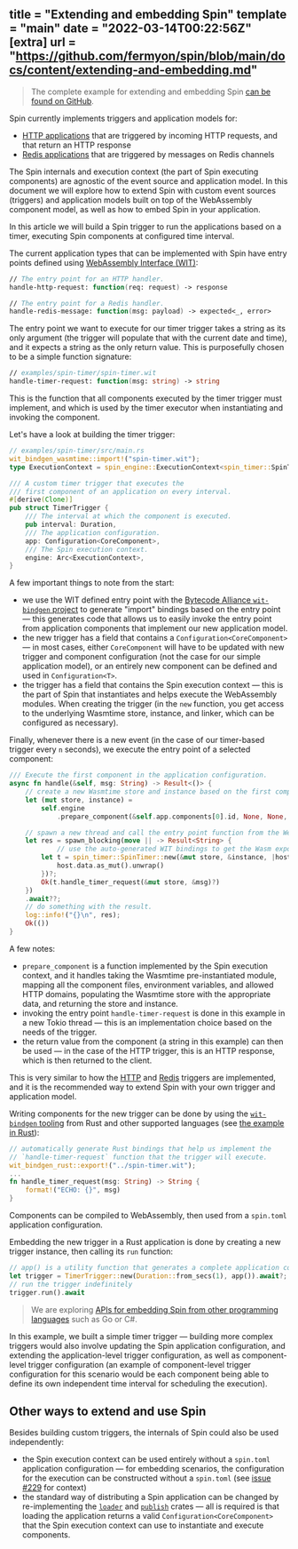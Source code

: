 title = "Extending and embedding Spin"
template = "main"
date = "2022-03-14T00:22:56Z"
[extra]
url = "https://github.com/fermyon/spin/blob/main/docs/content/extending-and-embedding.md"
---

> The complete example for extending and embedding Spin [can be found on GitHub](https://github.com/fermyon/spin/tree/main/examples/spin-timer).

Spin currently implements triggers and application models for:

- [HTTP applications](/http-trigger) that are triggered by incoming HTTP
requests, and that return an HTTP response
- [Redis applications](/redis-trigger) that are triggered by messages on Redis
channels

The Spin internals and execution context (the part of Spin executing
components) are agnostic of the event source and application model.
In this document we will explore how to extend Spin with custom event sources
(triggers) and application models built on top of the WebAssembly component
model, as well as how to embed Spin in your application.

In this article we will build a Spin trigger to run the applications based on a
timer, executing Spin components at configured time interval.

The current application types that can be implemented with Spin have entry points
defined using
[WebAssembly Interface (WIT)]((https://github.com/bytecodealliance/wit-bindgen/blob/main/WIT.md)):

```fsharp
// The entry point for an HTTP handler.
handle-http-request: function(req: request) -> response

// The entry point for a Redis handler.
handle-redis-message: function(msg: payload) -> expected<_, error>
```

The entry point we want to execute for our timer trigger takes a string as its
only argument (the trigger will populate that with the current date and time),
and it expects a string as the only return value. This is purposefully chosen
to be a simple function signature:

```fsharp
// examples/spin-timer/spin-timer.wit
handle-timer-request: function(msg: string) -> string
```

This is the function that all components executed by the timer trigger must
implement, and which is used by the timer executor when instantiating and
invoking the component.

Let's have a look at building the timer trigger:

```rust
// examples/spin-timer/src/main.rs
wit_bindgen_wasmtime::import!("spin-timer.wit");
type ExecutionContext = spin_engine::ExecutionContext<spin_timer::SpinTimerData>;

/// A custom timer trigger that executes the
/// first component of an application on every interval.
#[derive(Clone)]
pub struct TimerTrigger {
    /// The interval at which the component is executed.
    pub interval: Duration,
    /// The application configuration.
    app: Configuration<CoreComponent>,
    /// The Spin execution context.
    engine: Arc<ExecutionContext>,
}
```

A few important things to note from the start:

- we use the WIT defined entry point with the
[Bytecode Alliance `wit-bindgen` project](https://github.com/bytecodealliance/wit-bindgen)
to generate "import" bindings based on the entry point — this generates code that
allows us to easily invoke the entry point from application components that
implement our new application model.
- the new trigger has a field that contains a `Configuration<CoreComponent>` —
in most cases, either `CoreComponent` will have to be updated with new trigger
and component configuration (not the case for our simple application model),
or an entirely new component can be defined and used in `Configuration<T>`.
- the trigger has a field that contains the Spin execution context — this is the
part of Spin that instantiates and helps execute the WebAssembly modules. When
creating the trigger (in the `new` function, you get access to the underlying
Wasmtime store, instance, and linker, which can be configured as necessary).

Finally, whenever there is a new event (in the case of our timer-based trigger
every `n` seconds), we execute the entry point of a selected component:

```rust
/// Execute the first component in the application configuration.
async fn handle(&self, msg: String) -> Result<()> {
    // create a new Wasmtime store and instance based on the first component's WebAssembly module.
    let (mut store, instance) =
        self.engine
            .prepare_component(&self.app.components[0].id, None, None, None, None)?;

    // spawn a new thread and call the entry point function from the WebAssembly module 
    let res = spawn_blocking(move || -> Result<String> {
            // use the auto-generated WIT bindings to get the Wasm exports and call the `handle-timer-request` function.
        let t = spin_timer::SpinTimer::new(&mut store, &instance, |host| {
            host.data.as_mut().unwrap()
        })?;
        Ok(t.handle_timer_request(&mut store, &msg)?)
    })
    .await??;
    // do something with the result.
    log::info!("{}\n", res);
    Ok(())
}
```

A few notes:

- `prepare_component` is a function implemented by the Spin execution context,
and it handles taking the Wasmtime pre-instantiated module, mapping all the
component files, environment variables, and allowed HTTP domains, populating
the Wasmtime store with the appropriate data, and returning the store and instance.
- invoking the entry point `handle-timer-request` is done in this example in a new Tokio thread —
this is an implementation choice based on the needs of the trigger.
- the return value from the component (a string in this example) can then be
used — in the case of the HTTP trigger, this is an HTTP response, which is then
returned to the client.

This is very similar to how the [HTTP](/http-trigger) and [Redis](/redis-trigger)
triggers are implemented, and it is the recommended way to extend Spin with your
own trigger and application model.

Writing components for the new trigger can be done by using the
[`wit-bindgen` tooling](https://github.com/bytecodealliance/wit-bindgen) from
Rust and other supported languages (see [the example in Rust](https://github.com/fermyon/spin/tree/main/examples/spin-timer/example)):

```rust
// automatically generate Rust bindings that help us implement the 
// `handle-timer-request` function that the trigger will execute.
wit_bindgen_rust::export!("../spin-timer.wit");
...
fn handle_timer_request(msg: String) -> String {
    format!("ECHO: {}", msg)
}
```

Components can be compiled to WebAssembly, then used from a `spin.toml`
application configuration.

Embedding the new trigger in a Rust application is done by creating a new trigger
instance, then calling its `run` function:

```rust
// app() is a utility function that generates a complete application configuration.
let trigger = TimerTrigger::new(Duration::from_secs(1), app()).await?;
// run the trigger indefinitely
trigger.run().await
```

> We are exploring [APIs for embedding Spin from other programming languages](https://github.com/fermyon/spin/issues/197)
> such as Go or C#.

In this example, we built a simple timer trigger — building more complex triggers
would also involve updating the Spin application configuration, and extending
the application-level trigger configuration, as well as component-level
trigger configuration (an example of component-level trigger configuration
for this scenario would be each component being able to define its own
independent time interval for scheduling the execution).

## Other ways to extend and use Spin

Besides building custom triggers, the internals of Spin could also be used
independently:

- the Spin execution context can be used entirely without a `spin.toml`
application configuration — for embedding scenarios, the configuration for the
execution can be constructed without a `spin.toml` (see [issue #229](https://github.com/fermyon/spin/issues/229)
for context)
- the standard way of distributing a Spin application can be changed by
re-implementing the [`loader`](https://github.com/fermyon/spin/tree/main/crates/loader)
and [`publish`](https://github.com/fermyon/spin/tree/main/crates/publish) crates —
all is required is that loading the application returns a valid
`Configuration<CoreComponent>` that the Spin execution context can use to
instantiate and execute components.
